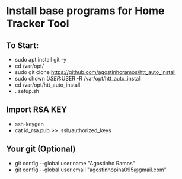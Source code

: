 # Install base programs for Home Tracker Tool

## To Start:
- sudo apt install git -y
- cd /var/opt/
- sudo git clone https://github.com/agostinhoramos/htt_auto_install
- sudo chown $USER:$USER -R /var/opt/htt_auto_install
- cd /var/opt/htt_auto_install
- . setup.sh 

## Import RSA KEY
- ssh-keygen
- cat id_rsa.pub >> .ssh/authorized_keys

## Your git (Optional)
- git config --global user.name "Agostinho Ramos"
- git config --global user.email "agostinhopina095@gmail.com"

